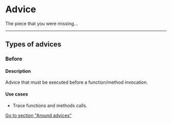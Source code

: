 [techiestone]: # (
kind: blog
description: |
  Hello my friend
)


# Advice

The piece that you were missing...

---
## Types of advices

### Before

#### Description

Advice that must be executed before a function/method invocation.


#### Use cases

- Trace functions and methods calls.

[Go to section "Around advices"](/advices/around)
